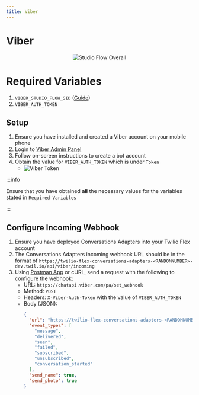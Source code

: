 ```yaml
---
title: Viber
---
```


# Viber

<p align="center">
    <img src="../img/channels/viber-splash.png" alt="Studio Flow Overall" />
</p>

# Required Variables

1. `VIBER_STUDIO_FLOW_SID` ([Guide](../getting-started/create-studio-flow))
1. `VIBER_AUTH_TOKEN`

## Setup

1. Ensure you have installed and created a Viber account on your mobile phone
1. Login to [Viber Admin Panel](https://partners.viber.com/account/create-bot-account)
1. Follow on-screen instructions to create a bot account
1. Obtain the value for `VIBER_AUTH_TOKEN` which is under `Token`
   - ![Viber Token](/img/channels/viber-token.png)

:::info

Ensure that you have obtained **all** the necessary values for the variables stated in `Required Variables`

:::

## Configure Incoming Webhook

1. Ensure you have deployed Conversations Adapters into your Twilio Flex account
1. The Conversations Adapters incoming webhook URL should be in the format of `https://twilio-flex-conversations-adapters-<RANDOMNUMBER>-dev.twil.io/api/viber/incoming`
1. Using [Postman App](https://www.postman.com/downloads/) or cURL, send a request with the following to configure the webhook:
   - URL: `https://chatapi.viber.com/pa/set_webhook`
   - Method: `POST`
   - Headers: `X-Viber-Auth-Token` with the value of `VIBER_AUTH_TOKEN`
   - Body (JSON):
     ```json
     {
       "url": "https://twilio-flex-conversations-adapters-<RANDOMNUMBER>-dev.twil.io/api/viber/incoming",
       "event_types": [
         "message",
         "delivered",
         "seen",
         "failed",
         "subscribed",
         "unsubscribed",
         "conversation_started"
       ],
       "send_name": true,
       "send_photo": true
     }
     ```
